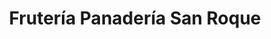 ---
title: "Frutería Panadería San Roque"
url: /almendralejo/fruteria-panaderia-san-roque/
shop: Gemüse & Obst
---